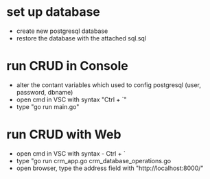 # set up database
- create new postgresql database
- restore the database with the attached sql.sql

# run CRUD in Console
- alter the contant variables which used to config postgresql (user, password, dbname)
- open cmd in VSC with syntax "Ctrl + `"
- type "go run main.go"

# run CRUD with Web
- open cmd in VSC with syntax - Ctrl + `
- type "go run crm_app.go crm_database_operations.go
- open browser, type the address field with "http://localhost:8000/"
